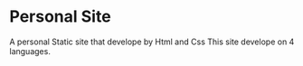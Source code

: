 # Personal Site
 A personal  Static site that develope by Html and Css
 This site develope on 4 languages.
 
